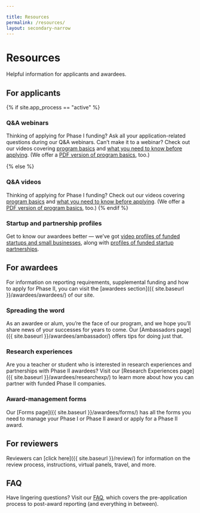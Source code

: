 ```yaml
---

title: Resources
permalink: /resources/
layout: secondary-narrow
---
```


# Resources

Helpful information for applicants and awardees.

## For applicants

{% if site.app_process == "active" %}
### Q&A webinars

Thinking of applying for Phase I funding? Ask all your application-related questions during our Q&A webinars. Can’t make it to a webinar? Check out our videos covering [program basics](https://www.youtube.com/watch?v=1Tm_ToVRpqE) and [what you need to know before applying](https://www.youtube.com/watch?v=-0lhmfczIJ8&feature=youtu.be). (We offer a [PDF version of program basics](https://www.nsf.gov/eng/iip/sbir/documents/About_NSF_SBIR_STTR.pdf), too.)

{% else %}
### Q&A videos

Thinking of applying for Phase I funding? Check out our videos covering [program basics](https://www.youtube.com/watch?v=1Tm_ToVRpqE) and [what you need to know before applying](https://www.youtube.com/watch?v=-0lhmfczIJ8&feature=youtu.be). (We offer a [PDF version of program basics](https://www.nsf.gov/eng/iip/sbir/documents/About_NSF_SBIR_STTR.pdf), too.) 
{% endif %}

### Startup and partnership profiles

Get to know our awardees better — we’ve got [video profiles of funded startups and small businesses](https://www.youtube.com/playlist?list=PLGhBP1C7iCOkPp8yv2I3ZGk16LiMIiikb), along with [profiles of funded startup partnerships](https://www.youtube.com/playlist?list=PLGhBP1C7iCOkmWtgG1BKTZpfMMCDkYY61).

## For awardees

For information on reporting requirements, supplemental funding and how to apply for Phase II, you can visit the [awardees section]({{ site.baseurl }}/awardees/awardees/) of our site. 

### Spreading the word

As an awardee or alum, you’re the face of our program, and we hope you’ll share news of your successes for years to come. Our [Ambassadors page]({{ site.baseurl }}/awardees/ambassador/) offers tips for doing just that.

### Research experiences

Are you a teacher or student who is interested in research experiences and partnerships with Phase II awardees? Visit our [Research Experiences page]({{ site.baseurl }}/awardees/researchexp/) to learn more about how you can partner with funded Phase II companies.

### Award-management forms

Our [Forms page]({{ site.baseurl }}/awardees/forms/) has all the forms you need to manage your Phase I or Phase II award or apply for a Phase II award.

## For reviewers
Reviewers can [click here]({{ site.baseurl }}/review/) for information on the review process, instructions, virtual panels, travel, and more. 

## FAQ

Have lingering questions? Visit our [FAQ](https://www.nsf.gov/pubs/2017/nsf17071/nsf17071.jsp), which covers the pre-application process to post-award reporting (and everything in between).
